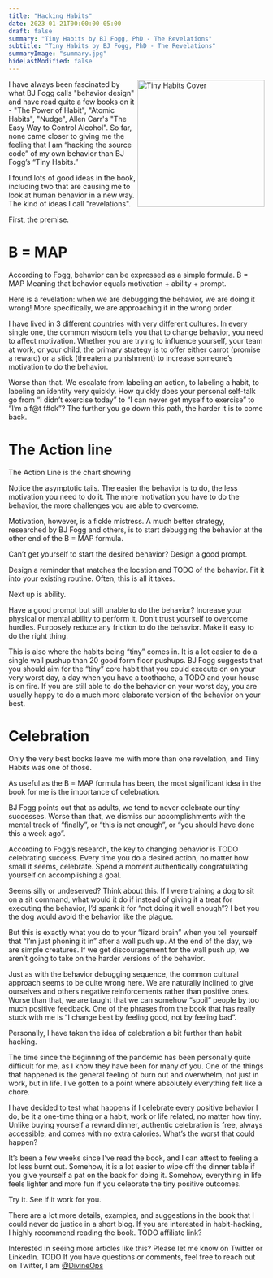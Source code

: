 ```yaml
---
title: "Hacking Habits"
date: 2023-01-21T00:00:00-05:00
draft: false
summary: "Tiny Habits by BJ Fogg, PhD - The Revelations"
subtitle: "Tiny Habits by BJ Fogg, PhD - The Revelations"
summaryImage: "summary.jpg"
hideLastModified: false
---
```


 
<!-- *I read **a lot** of Audiobooks. The best books are shortcuts to knowledge acquired through experience. They leave me with a revelation about the world.  I would like to share some of these revelations with you.* -->
 
<img src="/images/blog/hacking-habits/tiny-habits-cover.webp" alt="Tiny Habits Cover" width="250px" style="float: right;"/>

I have always been fascinated by what BJ Fogg calls "behavior design" and have read quite a few books on it - "The Power of Habit", "Atomic Habits", "Nudge", Allen Carr's "The Easy Way to Control Alcohol". So far, none came closer to giving me the feeling that I am “hacking the source code” of my own behavior than BJ Fogg’s “Tiny Habits.”

I found lots of good ideas in the book, including two that are causing me to look at human behavior in a new way. The kind of ideas I call "revelations".

First, the premise.

# B = MAP
According to Fogg, behavior can be expressed as a simple formula.
B = MAP
Meaning that behavior equals motivation + ability + prompt.

Here is a revelation: when we are debugging the behavior, we are doing it  wrong! More specifically, we are approaching it in the wrong order. 

I have lived in 3 different countries with very different cultures. In every single one, the common wisdom tells you that to change behavior, you need to affect motivation. Whether you are trying to influence yourself, your team at work, or your child, the primary strategy is to offer either carrot (promise a reward) or a stick (threaten a punishment) to increase someone’s motivation to do the behavior. 

Worse than that. We escalate from labeling an action, to labeling a habit, to labeling an identity very quickly. How quickly does your personal self-talk go from “I didn’t exercise today” to “I can never get myself to exercise” to “I’m a f@t f#ck”? The further you go down this path, the harder it is to come back.


# The Action line
The Action Line is the chart showing 

Notice the asymptotic tails. The easier the behavior is to do, the less motivation you need to do it. The more motivation you have to do the behavior, the more challenges you are able to overcome.

Motivation, however, is a fickle mistress. A much better strategy, researched by BJ Fogg and others, is to start debugging the behavior at the other end of the B = MAP formula. 

Can’t get yourself to start the desired behavior? Design a good prompt. 

Design a reminder that matches the location and TODO of the behavior. Fit it into your existing routine. Often, this is all it takes.

Next up is ability.

Have a good prompt but still unable to do the behavior? Increase your physical or mental ability to perform it. Don’t trust yourself to overcome hurdles. Purposely reduce any friction to do the behavior. Make it easy to do the right thing. 

This is also where the habits being “tiny” comes in. It is a lot easier to do a single wall pushup than 20 good form floor pushups. BJ Fogg suggests that you should aim for the “tiny” core habit that you could execute on on your very worst day, a day when you have a toothache, a TODO and your house is on fire. If you are still able to do the behavior on your worst day, you are usually happy to do a much more elaborate version of the behavior on your best. 

# Celebration

Only the very best books leave me with more than one revelation, and Tiny Habits was one of those. 

As useful as the B = MAP formula has been, the most significant idea in the book for me is the importance of celebration. 

BJ Fogg points out that as adults, we tend to never celebrate our tiny successes. Worse than that, we dismiss our accomplishments with the mental track of “finally”, or “this is not enough”, or “you should have done this a week ago”. 

According to Fogg’s research, the key to changing behavior is TODO celebrating success. Every time you do a desired action, no matter how small it seems, celebrate. Spend a moment authentically congratulating yourself on accomplishing a goal. 

Seems silly or undeserved? Think about this. If I were training a dog to sit on a sit command, what would it do if instead of giving it a treat for executing the behavior, I’d spank it for “not doing it well enough”? I bet you the dog would avoid the behavior like the plague. 

But this is exactly what you do to your “lizard brain” when you tell yourself that “I’m just phoning it in” after a wall push up. At the end of the day, we are simple creatures. If we get discouragement for the wall push up, we aren’t going to take on the harder versions of the behavior. 

Just as with the behavior debugging sequence, the common cultural approach seems to be quite wrong here. We are naturally inclined to give ourselves and others negative reinforcements rather than positive ones. Worse than that, we are taught that we can somehow “spoil” people by too much positive feedback. One of the phrases from the book that has really stuck with me is “I change best by feeling good, not by feeling bad”. 

Personally, I have taken the idea of celebration a bit further than habit hacking.

The time since the beginning of the pandemic has been personally quite difficult for me, as I know they have been for many of you. One of the things that happened is the general feeling of burn out and overwhelm, not just in work, but in life. I’ve gotten to a point where absolutely everything felt like a chore. 

I have decided to test what happens if I celebrate every positive behavior I do, be it a one-time thing or a habit, work or life related, no matter how tiny. Unlike buying yourself a reward dinner, authentic celebration is free, always accessible, and comes with no extra calories. What’s the worst that could happen?

It’s been a few weeks since I’ve read the book, and I can attest to feeling a lot less burnt out. Somehow, it is a lot easier to wipe off the dinner table if you give yourself a pat on the back for doing it. Somehow, everything in life feels lighter and more fun if you celebrate the tiny positive outcomes. 

Try it. See if it work for you.

There are a lot more details, examples, and suggestions in the book that I could never do justice in a short blog. If you are interested in habit-hacking, I highly recommend reading the book. TODO affiliate link?






Interested in seeing more articles like this? Please let me know on Twitter or LinkedIn. 
TODO
If you have questions or comments, feel free to reach out on Twitter, I am <a href="https://twitter.com/DivineOps" target="_blank">@DivineOps</a>

